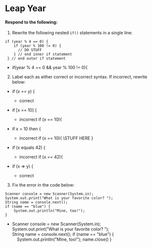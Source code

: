 # Leap Year
#### Respond to the following:

1. Rewrite the following nested `if()` statements in a single line:
  ```
  if (year % 4 == 0) {
      if (year % 100 != 0) {
        // DO STUFF
      } // end inner if statement
   } // end outer if statement
  ```
  * if(year % 4 == 0 && year % 100 != 0){


2. Label each as either correct or incorrect syntax. If incorrect, rewrite below:
  * if (x == y) {

    * correct

  * if [x == 10] {

    * incorrect if (x == 10){

  * if x = 10 then {

    * incorrect if (x == 10){
                  \\STUFF HERE
                  }

  * if (x equals 42) {

    *  incorrect if (x == 42){

  * if (x => y) {

    * correct


3. Fix the error in the code below:

  ```
  Scanner console = new Scanner(System.in);
  System.out.print("What is your favorite color? ");
  String name = console.next();
  if (name == "blue") {
      System.out.println("Mine, too!");
  }
  ```

  * Scanner console = new Scanner(System.in);
  System.out.print("What is your favorite color? ");
  String name = console.next();
  if (name == "blue") {
      System.out.println("Mine, too!");
      name.close()
  }
